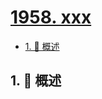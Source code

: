# [1958. xxx](https://github.com/Tdahuyou/TNotes.leetcode/tree/main/notes/1958.%20xxx)

<!-- region:toc -->

- [1. 📝 概述](#1--概述)

<!-- endregion:toc -->

## 1. 📝 概述
